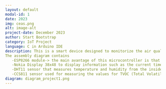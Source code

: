 ```yaml
---
layout: default
modal-id: 1
date: 2023
img: ceas.png
alt: image-alt
project-date: December 2023
author: Start Bootstrap
category: IoT Project
language: C in Arduino IDE
description: This is a smart device designed to monitorize the air quality in my room. It is very important to see how values of TVOC are changing when there are some pollution factors such as perfumes, cleaning products (that contains chemical substances) etc. The measured data are then sent to ThingBoard platform where it can be easily observed the values from the entire month, using diagrams.
The assembly diagram contains
   -ESP8266 module-> the main avantage of this microcontroller is that it is possible to connect it to WiFi.
   -Nokia Display 38x48 to display information such as the current time and date, temperature (in degree Celsius), room's humidity, air quality status (clean, tvoc/eco2 index exceeded, air polluted) and the value of the tvoc & eco2 index
   -DHT11 sensor that measures temperature and humidity from the inside
   -CCS811 sensor used for measuring the values for TVOC (Total Volatile Organic Compounds) or ECO2 index.
diagram: diagram_project1.png
---
```

